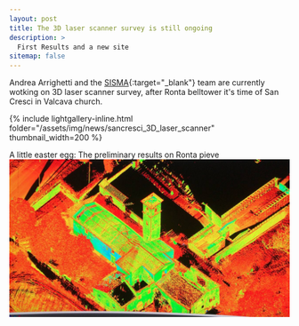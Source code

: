 ```yaml
---
layout: post
title: The 3D laser scanner survey is still ongoing
description: >
  First Results and a new site
sitemap: false
---
```

Andrea Arrighetti and the [SISMA](http://www.sisma2015.it){:target="_blank"}  team are currently wotking on 3D laser scanner survey, after Ronta belltower it's time of San Cresci in Valcava church.

{% include lightgallery-inline.html folder="/assets/img/news/sancresci_3D_laser_scanner" thumbnail_width=200 %}

A little easter egg: 
The preliminary results on Ronta pieve 
![Ronta3d](/assets/img/news/ronta_scanner_results.jpg)

 




